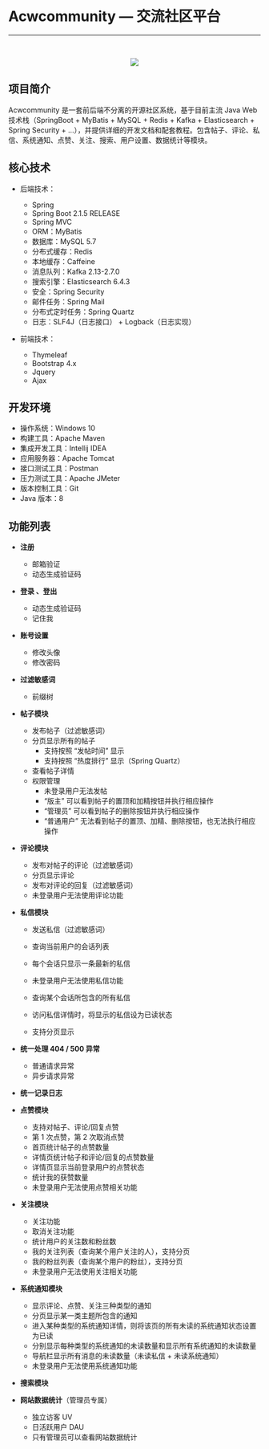 # Acwcommunity — 交流社区平台

---

<br>

<p align="center">
    <img width="" src="https://gitee.com/kuangty/blogImage/raw/master/img/acw.png" >
</p>

<div align="center">
</div>


## 项目简介

Acwcommunity 是一套前后端不分离的开源社区系统，基于目前主流 Java Web 技术栈（SpringBoot + MyBatis + MySQL + Redis + Kafka + Elasticsearch + Spring Security + ...），并提供详细的开发文档和配套教程。包含帖子、评论、私信、系统通知、点赞、关注、搜索、用户设置、数据统计等模块。


## 核心技术

- 后端技术：
  - Spring
  - Spring Boot 2.1.5 RELEASE
  - Spring MVC
  - ORM：MyBatis
  - 数据库：MySQL 5.7
  - 分布式缓存：Redis
  - 本地缓存：Caffeine
  - 消息队列：Kafka 2.13-2.7.0
  - 搜索引擎：Elasticsearch 6.4.3
  - 安全：Spring Security
  - 邮件任务：Spring Mail
  - 分布式定时任务：Spring Quartz
  - 日志：SLF4J（日志接口） + Logback（日志实现）

- 前端技术：
  - Thymeleaf
  - Bootstrap 4.x
  - Jquery
  - Ajax

## 开发环境

- 操作系统：Windows 10
- 构建工具：Apache Maven
- 集成开发工具：Intellij IDEA
- 应用服务器：Apache Tomcat
- 接口测试工具：Postman
- 压力测试工具：Apache JMeter
- 版本控制工具：Git
- Java 版本：8

## 功能列表

- **注册**
  - 邮箱验证
  - 动态生成验证码

- **登录 、登出**
  - 动态生成验证码
  - 记住我

- **账号设置**
  - 修改头像
  - 修改密码

- **过滤敏感词**
  - 前缀树

- **帖子模块**
  - 发布帖子（过滤敏感词）
  - 分页显示所有的帖子
    - 支持按照 “发帖时间” 显示
    - 支持按照 “热度排行” 显示（Spring Quartz）
  - 查看帖子详情
  - 权限管理
    - 未登录用户无法发帖
    - “版主” 可以看到帖子的置顶和加精按钮并执行相应操作
    - “管理员” 可以看到帖子的删除按钮并执行相应操作
    - “普通用户” 无法看到帖子的置顶、加精、删除按钮，也无法执行相应操作

- **评论模块**
  - 发布对帖子的评论（过滤敏感词）
  - 分页显示评论
  - 发布对评论的回复（过滤敏感词）
  - 未登录用户无法使用评论功能

- **私信模块**

  - 发送私信（过滤敏感词）
  - 查询当前用户的会话列表
  - 每个会话只显示一条最新的私信
  - 未登录用户无法使用私信功能

  - 查询某个会话所包含的所有私信
  - 访问私信详情时，将显示的私信设为已读状态
  - 支持分页显示

- **统一处理 404 / 500 异常**
  - 普通请求异常
  - 异步请求异常

- **统一记录日志**

- **点赞模块**
  - 支持对帖子、评论/回复点赞
  - 第 1 次点赞，第 2 次取消点赞
  - 首页统计帖子的点赞数量
  - 详情页统计帖子和评论/回复的点赞数量
  - 详情页显示当前登录用户的点赞状态
  - 统计我的获赞数量
  - 未登录用户无法使用点赞相关功能

- **关注模块**
  - 关注功能
  - 取消关注功能
  - 统计用户的关注数和粉丝数
  - 我的关注列表（查询某个用户关注的人），支持分页
  - 我的粉丝列表（查询某个用户的粉丝），支持分页
  - 未登录用户无法使用关注相关功能

- **系统通知模块**
  - 显示评论、点赞、关注三种类型的通知
  - 分页显示某一类主题所包含的通知
  - 进入某种类型的系统通知详情，则将该页的所有未读的系统通知状态设置为已读
  - 分别显示每种类型的系统通知的未读数量和显示所有系统通知的未读数量
  - 导航栏显示所有消息的未读数量（未读私信 + 未读系统通知）
  - 未登录用户无法使用系统通知功能

- **搜索模块**

- **网站数据统计**（管理员专属）
  - 独立访客 UV
  - 日活跃用户 DAU
  - 只有管理员可以查看网站数据统计

